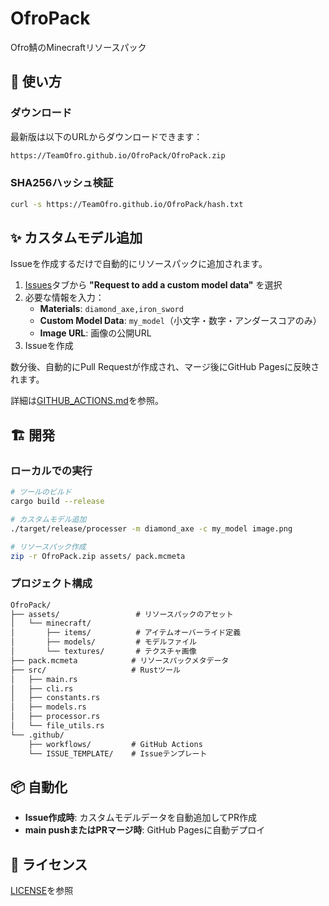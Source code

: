 # OfroPack

Ofro鯖のMinecraftリソースパック

## 🚀 使い方

### ダウンロード

最新版は以下のURLからダウンロードできます：

```txt
https://TeamOfro.github.io/OfroPack/OfroPack.zip
```

### SHA256ハッシュ検証

```bash
curl -s https://TeamOfro.github.io/OfroPack/hash.txt
```

## ✨ カスタムモデル追加

Issueを作成するだけで自動的にリソースパックに追加されます。

1. [Issues](../../issues/new/choose)タブから **"Request to add a custom model data"** を選択
2. 必要な情報を入力：
   - **Materials**: `diamond_axe,iron_sword`
   - **Custom Model Data**: `my_model`（小文字・数字・アンダースコアのみ）
   - **Image URL**: 画像の公開URL
3. Issueを作成

数分後、自動的にPull Requestが作成され、マージ後にGitHub Pagesに反映されます。

詳細は[GITHUB_ACTIONS.md](GITHUB_ACTIONS.md)を参照。

## 🏗️ 開発

### ローカルでの実行

```bash
# ツールのビルド
cargo build --release

# カスタムモデル追加
./target/release/processer -m diamond_axe -c my_model image.png

# リソースパック作成
zip -r OfroPack.zip assets/ pack.mcmeta
```

### プロジェクト構成

```txt
OfroPack/
├── assets/                 # リソースパックのアセット
│   └── minecraft/
│       ├── items/          # アイテムオーバーライド定義
│       ├── models/         # モデルファイル
│       └── textures/       # テクスチャ画像
├── pack.mcmeta            # リソースパックメタデータ
├── src/                   # Rustツール
│   ├── main.rs
│   ├── cli.rs
│   ├── constants.rs
│   ├── models.rs
│   ├── processor.rs
│   └── file_utils.rs
└── .github/
    ├── workflows/         # GitHub Actions
    └── ISSUE_TEMPLATE/    # Issueテンプレート
```

## 📦 自動化

- **Issue作成時**: カスタムモデルデータを自動追加してPR作成
- **main pushまたはPRマージ時**: GitHub Pagesに自動デプロイ

## 📝 ライセンス

[LICENSE](LICENSE)を参照
